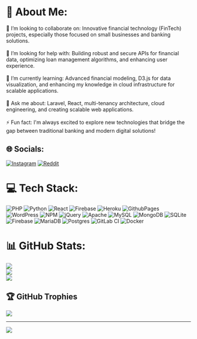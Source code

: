# 💫 About Me:
👯 I’m looking to collaborate on: Innovative financial technology (FinTech) projects, especially those focused on small businesses and banking solutions.<br><br>🤝 I’m looking for help with: Building robust and secure APIs for financial data, optimizing loan management algorithms, and enhancing user experience.<br><br>🌱 I’m currently learning: Advanced financial modeling, D3.js for data visualization, and enhancing my knowledge in cloud infrastructure for scalable applications.<br><br>💬 Ask me about: Laravel, React, multi-tenancy architecture, cloud engineering, and creating scalable web applications.<br><br>⚡ Fun fact: I'm always excited to explore new technologies that bridge the gap between traditional banking and modern digital solutions!


## 🌐 Socials:
[![Instagram](https://img.shields.io/badge/Instagram-%23E4405F.svg?logo=Instagram&logoColor=white)](https://instagram.com/mawuli.k.agbenyo) [![Reddit](https://img.shields.io/badge/Reddit-%23FF4500.svg?logo=Reddit&logoColor=white)](https://reddit.com/user/RefrigeratorNo5713) 

# 💻 Tech Stack:
![PHP](https://img.shields.io/badge/php-%23777BB4.svg?style=for-the-badge&logo=php&logoColor=white) ![Python](https://img.shields.io/badge/python-3670A0?style=for-the-badge&logo=python&logoColor=ffdd54) ![React](https://img.shields.io/badge/react-%2320232a.svg?style=for-the-badge&logo=react&logoColor=%2361DAFB) ![Firebase](https://img.shields.io/badge/firebase-%23039BE5.svg?style=for-the-badge&logo=firebase) ![Heroku](https://img.shields.io/badge/heroku-%23430098.svg?style=for-the-badge&logo=heroku&logoColor=white) ![GithubPages](https://img.shields.io/badge/github%20pages-121013?style=for-the-badge&logo=github&logoColor=white) ![WordPress](https://img.shields.io/badge/WordPress-%23117AC9.svg?style=for-the-badge&logo=WordPress&logoColor=white) ![NPM](https://img.shields.io/badge/NPM-%23CB3837.svg?style=for-the-badge&logo=npm&logoColor=white) ![jQuery](https://img.shields.io/badge/jquery-%230769AD.svg?style=for-the-badge&logo=jquery&logoColor=white) ![Apache](https://img.shields.io/badge/apache-%23D42029.svg?style=for-the-badge&logo=apache&logoColor=white) ![MySQL](https://img.shields.io/badge/mysql-4479A1.svg?style=for-the-badge&logo=mysql&logoColor=white) ![MongoDB](https://img.shields.io/badge/MongoDB-%234ea94b.svg?style=for-the-badge&logo=mongodb&logoColor=white) ![SQLite](https://img.shields.io/badge/sqlite-%2307405e.svg?style=for-the-badge&logo=sqlite&logoColor=white) ![Firebase](https://img.shields.io/badge/firebase-a08021?style=for-the-badge&logo=firebase&logoColor=ffcd34) ![MariaDB](https://img.shields.io/badge/MariaDB-003545?style=for-the-badge&logo=mariadb&logoColor=white) ![Postgres](https://img.shields.io/badge/postgres-%23316192.svg?style=for-the-badge&logo=postgresql&logoColor=white) ![GitLab CI](https://img.shields.io/badge/gitlab%20CI-%23181717.svg?style=for-the-badge&logo=gitlab&logoColor=white) ![Docker](https://img.shields.io/badge/docker-%230db7ed.svg?style=for-the-badge&logo=docker&logoColor=white)
# 📊 GitHub Stats:
![](https://github-readme-stats.vercel.app/api?username=mawuli-agbenyo-creator&theme=radical&hide_border=false&include_all_commits=true&count_private=true)<br/>
![](https://github-readme-streak-stats.herokuapp.com/?user=mawuli-agbenyo-creator&theme=radical&hide_border=false)<br/>
![](https://github-readme-stats.vercel.app/api/top-langs/?username=mawuli-agbenyo-creator&theme=radical&hide_border=false&include_all_commits=true&count_private=true&layout=compact)

## 🏆 GitHub Trophies
![](https://github-profile-trophy.vercel.app/?username=mawuli-agbenyo-creator&theme=radical&no-frame=false&no-bg=true&margin-w=4)

---
[![](https://visitcount.itsvg.in/api?id=mawuli-agbenyo-creator&icon=0&color=0)](https://visitcount.itsvg.in)

<!-- Proudly created with GPRM ( https://gprm.itsvg.in ) -->
